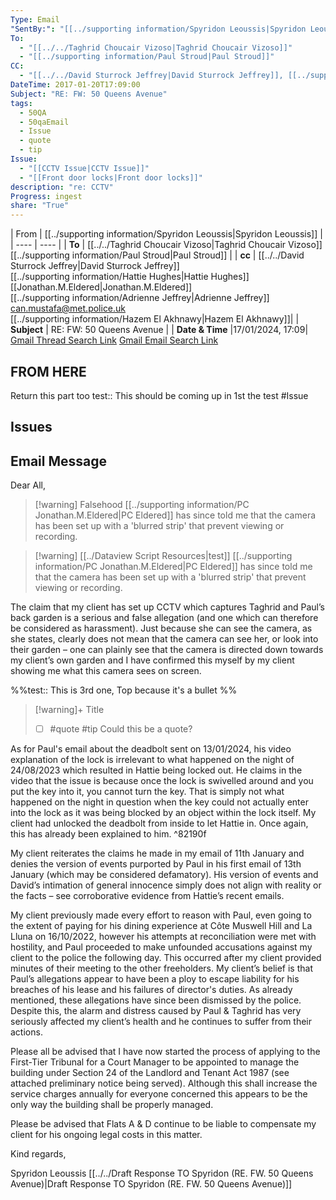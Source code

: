 ```yaml
---
Type: Email
"SentBy:": "[[../supporting information/Spyridon Leoussis|Spyridon Leoussis]]"
To:
  - "[[../../Taghrid Choucair Vizoso|Taghrid Choucair Vizoso]]"
  - "[[../supporting information/Paul Stroud|Paul Stroud]]"
CC:
  - "[[../../David Sturrock Jeffrey|David Sturrock Jeffrey]], [[../supporting information/Hattie Hughes|Hattie Hughes]], [[Jonathan.M.Eldered|Jonathan.M.Eldered]], [[../supporting information/Adrienne Jeffrey|Adrienne Jeffrey]], can.mustafa@met.police.uk, [[../supporting information/Hazem El Akhnawy|Hazem El Akhnawy]]"
DateTime: 2017-01-20T17:09:00
Subject: "RE: FW: 50 Queens Avenue"
tags:
  - 50QA
  - 50qaEmail
  - Issue
  - quote
  - tip
Issue:
  - "[[CCTV Issue|CCTV Issue]]"
  - "[[Front door locks|Front door locks]]"
description: "re: CCTV"
Progress: ingest
share: "True"
---
```

| From | [[../supporting information/Spyridon Leoussis|Spyridon Leoussis]] |
| ---- | ---- |
| **To** | [[../../Taghrid Choucair Vizoso|Taghrid Choucair Vizoso]]<br> [[../supporting information/Paul Stroud|Paul Stroud]] |
| **cc** | [[../../David Sturrock Jeffrey|David Sturrock Jeffrey]]<br> [[../supporting information/Hattie Hughes|Hattie Hughes]]<br> [[Jonathan.M.Eldered|Jonathan.M.Eldered]]<br> [[../supporting information/Adrienne Jeffrey|Adrienne Jeffrey]]<br> can.mustafa@met.police.uk<br> [[../supporting information/Hazem El Akhnawy|Hazem El Akhnawy]]|
| **Subject** | RE: FW: 50 Queens Avenue |
| **Date & Time** |17/01/2024, 17:09|
[Gmail Thread Search Link](https://mail.google.com/mail/u/0/#search/subject%3A(RE%3A%20FW%3A%2050%20Queens%20Avenue)%20after%3A2023%2F12%2F16%20before%3A2024%2F02%2F16)
[Gmail Email Search Link](https://mail.google.com/mail/u/0/#search/subject%3A(RE%3A%20FW%3A%2050%20Queens%20Avenue)%20after%3A2023%2F12%2F16%20before%3A2024%2F02%2F16)
## FROM HERE
Return this part too
test:: This should be coming up in 1st the test #Issue 


## Issues

## Email Message
Dear All,

> [!warning] Falsehood 
> [[../supporting information/PC Jonathan.M.Eldered|PC Eldered]] has since told me that the camera has been set up with a 'blurred strip' that prevent viewing or recording.


> [!warning] [[../Dataview Script Resources|test]]
> [[../supporting information/PC Jonathan.M.Eldered|PC Eldered]] has since told me that the camera has been set up with a 'blurred strip' that prevent viewing or recording.


The claim that my client has set up CCTV which captures Taghrid and Paul’s back garden is a serious and false allegation (and one which can therefore be considered as harassment). Just because she can see the camera, as she states, clearly does not mean that the camera can see her, or look into their garden – one can plainly see that the camera is directed down towards my client’s own garden and I have confirmed this myself by my client showing me what this camera sees on screen.

%%test:: This is 3rd one, Top because it's a bullet
%%

> [!warning]+ Title
> - [ ] #quote #tip Could this be a quote?

As for Paul's email about the deadbolt sent on 13/01/2024, his video explanation of the lock is irrelevant to what happened on the night of 24/08/2023 which resulted in Hattie being locked out. He claims in the video that the issue is because once the lock is swivelled around and you put the key into it, you cannot turn the key. That is simply not what happened on the night in question when the key could not actually enter into the lock as it was being blocked by an object within the lock itself. My client had unlocked the deadbolt from inside to let Hattie in. Once again, this has already been explained to him. ^82190f

My client reiterates the claims he made in my email of 11th January and denies the version of events purported by Paul in his first email of 13th January (which may be considered defamatory). His version of events and David’s intimation of general innocence simply does not align with reality or the facts – see corroborative evidence from Hattie’s recent emails.

My client previously made every effort to reason with Paul, even going to the extent of paying for his dining experience at Côte Muswell Hill and La Lluna on 16/10/2022, however his attempts at reconciliation were met with hostility, and Paul proceeded to make unfounded accusations against my client to the police the following day. This occurred after my client provided minutes of their meeting to the other freeholders. My client’s belief is that Paul’s allegations appear to have been a ploy to escape liability for his breaches of his lease and his failures of director's duties. As already mentioned, these allegations have since been dismissed by the police. Despite this, the alarm and distress caused by Paul & Taghrid has very seriously affected my client’s health and he continues to suffer from their actions.

Please all be advised that I have now started the process of applying to the First-Tier Tribunal for a Court Manager to be appointed to manage the building under Section 24 of the Landlord and Tenant Act 1987 (see attached preliminary notice being served). Although this shall increase the service charges annually for everyone concerned this appears to be the only way the building shall be properly managed.

Please be advised that Flats A & D continue to be liable to compensate my client for his ongoing legal costs in this matter.

Kind regards,

Spyridon Leoussis
[[../../Draft Response TO Spyridon (RE. FW. 50 Queens Avenue)|Draft Response TO Spyridon (RE. FW. 50 Queens Avenue)]]
